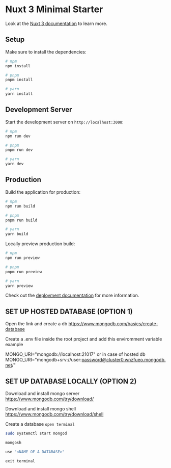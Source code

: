 # Nuxt 3 Minimal Starter

Look at the [Nuxt 3 documentation](https://nuxt.com/docs/getting-started/introduction) to learn more.

## Setup

Make sure to install the dependencies:

```bash
# npm
npm install

# pnpm
pnpm install

# yarn
yarn install
```

## Development Server

Start the development server on `http://localhost:3000`:

```bash
# npm
npm run dev

# pnpm
pnpm run dev

# yarn
yarn dev
```

## Production

Build the application for production:

```bash
# npm
npm run build

# pnpm
pnpm run build

# yarn
yarn build
```

Locally preview production build:

```bash
# npm
npm run preview

# pnpm
pnpm run preview

# yarn
yarn preview
```

Check out the [deployment documentation](https://nuxt.com/docs/getting-started/deployment) for more information.

## SET UP HOSTED DATABASE (OPTION 1)
Open the link and create a db
https://www.mongodb.com/basics/create-database


Create a .env file inside the root project and add this enviromment variable
example

MONGO_URI="mongodb://localhost:21017"
or in case of hosted db
MONGO_URI="mongodb+srv://user:password@cluster0.wnzfueo.mongodb.net/"

## SET UP DATABASE LOCALLY (OPTION 2)
Download and install mongo server
https://www.mongodb.com/try/download/


Download and install mongo shell
https://www.mongodb.com/try/download/shell

Create a database
`open terminal`
```bash
sudo systemctl start mongod

mongosh

use "<NAME OF A DATABASE>"

```
`exit terminal`

